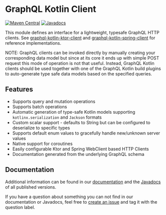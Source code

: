# GraphQL Kotlin Client
[![Maven Central](https://img.shields.io/maven-central/v/com.expediagroup/graphql-kotlin-client.svg?label=Maven%20Central)](https://search.maven.org/search?q=g:%22com.expediagroup%22%20AND%20a:%22graphql-kotlin-client%22)
[![Javadocs](https://img.shields.io/maven-central/v/com.expediagroup/graphql-kotlin-client.svg?label=javadoc&colorB=brightgreen)](https://www.javadoc.io/doc/com.expediagroup/graphql-kotlin-client)

This module defines an interface for a lightweight, typesafe GraphQL HTTP clients. See [graphql-kotlin-ktor-client](../graphql-kotlin-ktor-client)
and [graphql-kotlin-spring-client](../graphql-kotlin-spring-client) for reference implementations.

NOTE: GraphQL clients can be invoked directly by manually creating your corresponding data model but since at its core it
ends up with simple POST request this mode of operation is not that useful. Instead, GraphQL Kotlin clients should be used
together with one of the GraphQL Kotlin build plugins to auto-generate type safe data models based on the specified queries.

## Features

* Supports query and mutation operations
* Supports batch operations
* Automatic generation of type-safe Kotlin models supporting `kotlinx.serialization` and `Jackson` formats
* Custom scalar support - defaults to String but can be configured to deserialize to specific types
* Supports default enum values to gracefully handle new/unknown server values
* Native support for coroutines
* Easily configurable Ktor and Spring WebClient based HTTP Clients
* Documentation generated from the underlying GraphQL schema

## Documentation

Additional information can be found in our [documentation](https://expediagroup.github.io/graphql-kotlin/docs/client/client-overview)
and the [Javadocs](https://www.javadoc.io/doc/com.expediagroup/graphql-kotlin-client) of all published versions.

If you have a question about something you can not find in our documentation or Javadocs, feel free to
[create an issue](https://github.com/ExpediaGroup/graphql-kotlin/issues) and tag it with the question label.
